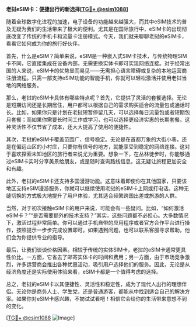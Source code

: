 **老挝eSIM卡：便捷出行的新选择[[TG💪+ @esim1088](https://t.me/s/esim1088)]**

随着全球数字化进程的加速，电子设备的功能越来越强大，而其中eSIM技术的普及无疑为我们的生活带来了极大的便利。尤其是在国际旅行中，eSIM卡的出现彻底改变了传统的手机卡和流量卡注册模式。今天，我们就来聊聊老挝的eSIM卡，看看它如何成为你的旅行好伙伴。

首先，什么是eSIM？简单来说，eSIM是一种嵌入式SIM卡技术，与传统物理SIM卡不同，它直接集成在设备内部，无需更换实体卡即可实现网络连接。对于经常出国的人来说，eSIM卡的优势显而易见——无需担心语言障碍或复杂的本地运营商注册流程。只需一部支持eSIM功能的智能手机，你就可以轻松激活并使用老挝当地的网络服务。

那么，老挝的eSIM卡具体有哪些特点呢？首先，它提供了灵活的套餐选择。无论是短期访问还是长期居住，用户都可以根据自己的需求购买适合的流量包或通话时长。比如，如果你只是计划在老挝短暂停留几天，可以选择每日流量包或者短期包月套餐；而如果你需要长时间工作或学习，也可以选择更经济实惠的长期套餐。这种灵活性不仅节省了成本，还大大提高了使用的便捷性。

其次，老挝的eSIM卡覆盖范围广、信号稳定。无论是在首都万象的大街小巷，还是在偏远山区的小村庄，只要你有信号的地方，就能享受到稳定的网络连接。这对于喜欢探索未知地区的旅行者来说尤为重要。想象一下，在丛林徒步时，你能够通过eSIM卡实时分享美景给朋友，或是随时查询路线信息，这无疑让旅程更加安全和有趣。

此外，老挝的eSIM卡还支持多国漫游功能。这意味着即使你在其他国家，只要该地区支持eSIM漫游服务，你就可以继续使用老挝的eSIM卡上网或打电话。这种无缝切换的方式极大地提升了用户体验，尤其适合频繁跨国出差或旅游的人群。

当然，对于初次接触eSIM卡的用户来说，可能会有一些疑问。比如，“如何激活eSIM卡？”“是否需要额外的技术支持？”其实，这些问题都不必担心。大多数情况下，激活过程非常简单。你可以通过手机自带的应用程序或者官方合作平台进行操作，按照提示一步步完成设置即可。如果遇到问题，也可以联系客服寻求帮助，他们会为你提供专业的指导。

最后，让我们谈谈价格因素。相较于传统的实体SIM卡，老挝的eSIM卡通常更具性价比。一方面，它省去了邮寄实体卡的时间和费用；另一方面，由于市场竞争激烈，许多运营商会推出各种优惠活动，吸引用户选择他们的服务。因此，无论是从经济角度还是实际使用体验来看，eSIM卡都是一个值得考虑的选择。

总之，老挝的eSIM卡以其便捷性、灵活性和稳定性，成为了现代人出行的理想伴侣。无论你是商务人士、学生党，还是普通游客，都能从中找到适合自己的解决方案。如果你对eSIM卡感兴趣，不妨试试看吧！相信它会给你的生活带来意想不到的变化。

[[TG💪+ @esim1088](https://t.me/s/esim1088) ![Image](https://i.postimg.cc/4NQfJmqS/Snipaste-2025-05-13-00-14-12.png)]